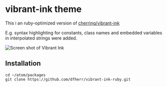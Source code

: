 # vibrant-ink theme

This i an ruby-optimized version of [cherring/vibrant-ink](https://github.com/cherring/vibrant-ink)

E.g. syntax highlighting for constants, class names and embedded variables in interpolated strings were added.

![Screen shot of Vibrant Ink](/../screenshot/screenshot/vibrant-ink-ruby.png)

## Installation

```
cd ~/atom/packages
git clone https://github.com/dfherr/vibrant-ink-ruby.git
```
